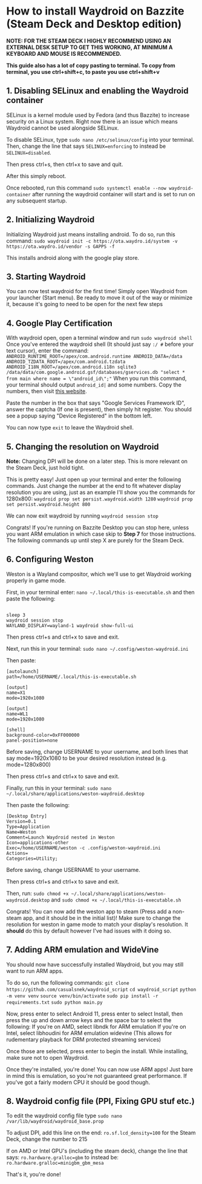 # How to install Waydroid on Bazzite (Steam Deck and Desktop edition)

**NOTE: FOR THE STEAM DECK I HIGHLY RECOMMEND USING AN EXTERNAL DESK SETUP TO GET THIS WORKING, AT MINIMUM A KEYBOARD AND MOUSE IS RECOMMENDED.**

**This guide also has a lot of copy pasting to terminal. To copy from terminal, you use ctrl+shift+c, to paste you use ctrl+shift+v**

## 1. Disabling SELinux and enabling the Waydroid container
SELinux is a kernel module used by Fedora (and thus Bazzite) to increase security on a Linux system. Right now there is an issue which means Waydroid cannot be used alongside SELinux.

To disable SELinux, type `sudo nano /etc/selinux/config` into your terminal. Then, change the line that says `SELINUX=enforcing` to instead be `SELINUX=disabled`.

Then press ctrl+s, then ctrl+x to save and quit.

After this simply reboot.

Once rebooted, run this command `sudo systemctl enable --now waydroid-container` after running the waydroid container will start and is set to run on any subsequent startup.

## 2. Initializing Waydroid
Initializing Waydroid just means installing android. To do so, run this command:
`sudo waydroid init -c https://ota.waydro.id/system -v https://ota.waydro.id/vendor -s GAPPS -f`

This installs android along with the google play store.

## 3. Starting Waydroid
You can now test waydroid for the first time! Simply open Waydroid from your launcher (Start menu). Be ready to move it out of the way or minimize it, because it's going to need to be open for the next few steps

## 4. Google Play Certification
With waydroid open, open a terminal window and run
`sudo waydroid shell`
Once you've entered the waydroid shell (It should just say `:/ #` before your text cursor), enter the command:
`ANDROID_RUNTIME_ROOT=/apex/com.android.runtime ANDROID_DATA=/data ANDROID_TZDATA_ROOT=/apex/com.android.tzdata ANDROID_I18N_ROOT=/apex/com.android.i18n sqlite3 /data/data/com.google.android.gsf/databases/gservices.db "select * from main where name = \"android_id\";"`
When you run this command, your terminal should output `android_id|` and some numbers. Copy the numbers, then visit [this website](<https://www.google.com/android/uncertified>).

Paste the number in the box that says "Google Services Framework ID", answer the captcha (If one is present), then simply hit register. You should see a popup saying "Device Registered" in the bottom left.

You can now type `exit` to leave the Waydroid shell.

## 5. Changing the resolution on Waydroid
**Note:** Changing DPI will be done on a later step. This is more relevant on the Steam Deck, just hold tight.

This is pretty easy! Just open up your terminal and enter the following commands. Just change the number at the end to fit whatever display resolution you are using, just as an example I'll show you the commands for 1280x800:
`waydroid prop set persist.waydroid.width 1280`
`waydroid prop set persist.waydroid.height 800`

We can now exit waydroid by running `waydroid session stop`

Congrats! If you're running on Bazzite Desktop you can stop here, unless you want ARM emulation in which case skip to **Step 7** for those instructions. The following commands up until step X are purely for the Steam Deck.

## 6. Configuring Weston
Weston is a Wayland compositor, which we'll use to get Waydroid working properly in game mode.

First, in your terminal enter:
`nano ~/.local/this-is-executable.sh`
and then paste the following:
```#!/bin/bash

sleep 3
waydroid session stop
WAYLAND_DISPLAY=wayland-1 waydroid show-full-ui
```
Then press ctrl+s and ctrl+x to save and exit.

Next, run this in your terminal:
`sudo nano ~/.config/weston-waydroid.ini`

Then paste:
```
[autolaunch]
path=/home/USERNAME/.local/this-is-executable.sh

[output]
name=X1
mode=1920x1080

[output]
name=WL1
mode=1920x1080

[shell]
background-color=0xFF000000
panel-position=none
```

Before saving, change USERNAME to your username, and both lines that say mode=1920x1080 to be your desired resolution instead (e.g. mode=1280x800)

Then press ctrl+s and ctrl+x to save and exit.

Finally, run this in your terminal:
`sudo nano ~/.local/share/applications/weston-waydroid.desktop`

Then paste the following:
```
[Desktop Entry]
Version=0.1
Type=Application
Name=Weston
Comment=Launch Waydroid nested in Weston
Icon=applications-other
Exec=/home/USERNAME/weston -c .config/weston-waydroid.ini
Actions=
Categories=Utility;
```
Before saving, change USERNAME to your username.

Then press ctrl+s and ctrl+x to save and exit.

Then, run:
`sudo chmod +x ~/.local/share/applications/weston-waydroid.desktop`
and
`sudo chmod +x ~/.local/this-is-executable.sh`

Congrats! You can now add the weston app to steam (Press add a non-steam app, and it should be in the initial list)! Make sure to change the resolution for weston in game mode to match your display's resolution. It **should** do this by default however I've had issues with it doing so.

## 7. Adding ARM emulation and WideVine
You should now have successfully installed Waydroid, but you may still want to run ARM apps.

To do so, run the following commands:
`git clone https://github.com/casualsnek/waydroid_script`
`cd waydroid_script`
`python -m venv venv`
`source venv/bin/activate`
`sudo pip install -r requirements.txt`
`sudo python main.py`

Now, press enter to select Android 11, press enter to select Install, then press the up and down arrow keys and the space bar to select the following: 
If you're on AMD, select libndk for ARM emulation
If you're on Intel, select libhoudini for ARM emulation
widevine (This allows for rudementary playback for DRM protected streaming services)

Once those are selected, press enter to begin the install. While installing, make sure not to open Waydroid.

Once they're installed, you're done! You can now use ARM apps! Just bare in mind this is emulation, so you're not guaranteed great performance. If you've got a fairly modern CPU it should be good though.

## 8. Waydroid config file (PPI, Fixing GPU stuf etc.)
To edit the waydroid config file type `sudo nano /var/lib/waydroid/waydroid_base.prop`

To adjust DPI, add this line on the end:
`ro.sf.lcd_density=100`
for the Steam Deck, change the number to 215

If on AMD or Intel GPU's (including the steam deck), change the line that says:
`ro.hardware.gralloc=gbm`
to instead be:
`ro.hardware.gralloc=minigbm_gbm_mesa`

That's it, you're done!
